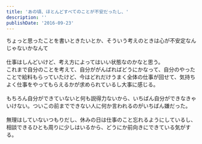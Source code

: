 ```yaml
---
title: 'あの頃、ほとんどすべてのことが不安だったし、'
description: ''
publishDate: '2016-09-23'
---
```


<p>ちょっと思ったことを書いときたいとか、そういう考えのときは心が不安定なんじゃないかなんて<br>
<br>
仕事はしんどいけど、考え方によってはいい状態なのかなと思う。<br>
これまで自分のことを考えて、自分ががんばればどうにかなって、自分のやったことで給料もらっていたけど、今はどれだけうまく全体の仕事が回せて、気持ちよく仕事をやってもらえるかが求められているし大事に感じる。<br>
<br>
もちろん自分ができていないと何も説得力ないから、いちばん自分ができなきゃいけない。ついこの前までできない人に何か言われるのがいちばん嫌だった。<br>
<br>
無理はしていないつもりだし、休みの日は仕事のこと忘れるようにしているし、相談できるひとも周りに少しはいるから、どうにか前向きにできている気がする。</p>

